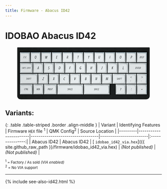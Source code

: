 ```yaml
---
title: Firmware - Abacus ID42
---
```


# IDOBAO Abacus ID42

<img src="../assets/img/idobao-id42.png" height="170" width="auto" style="display:block;margin-left:auto;margin-right:auto;">

## Variants:

{: .table .table-striped .border .align-middle }
| Variant | Identifying Features  | Firmware `HEX` file <sup>1</sup> | QMK Config<sup>2</sup> | Source Location |
|---------|-----------------------|----------------------------------|------------------------|:---------------:|
| Abacus ID42 | Abacus ID42          | [<i class="fas fa-microchip"></i> `idobao_id42_via.hex`]({{ site.github_raw_path }}/firmware/idobao_id42_via.hex) | *(Not published)* | *(Not published)* |

<small class="text-muted"><sup>1</sup> = Factory / As sold *(VIA enabled)*<br>
<sup>2</sup> = <i class="fas fa-exclamation-triangle"></i> No VIA support</small>

---

{% include see-also-id42.html %}
